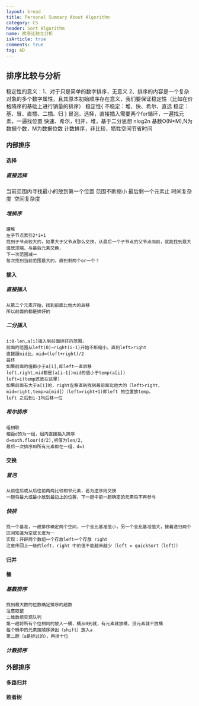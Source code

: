```yaml
---
layout: bread
title: Personal Summary About Algorithm
category: CS
header: Sort Algorithm
name: 排序比较与分析
isArticle: true
comments: true
tag: AD
---
```



## 排序比较与分析
  稳定性的意义：1、对于只是简单的数字排序，无意义
             2、排序的内容是一个复杂对象的多个数字属性，且其原本初始顺序存在意义，我们要保证稳定性（比如在价格降序的基础上进行销量的排序）
  稳定性{
    不稳定：堆、快、希尔、直选
    稳定： 基、冒、直插、二插、归
}
冒泡，选择，直接插入需要两个for循环，一遍找元素，一遍找位置
快速、希尔，归并，堆，基于二分思想 nlog2n
基数O(N*M),N为数据个数，M为数据位数
计数排序，非比较，牺牲空间节省时间

### 内部排序
#### 选择
##### 直接选择
   当前范围内寻找最小的放到第一个位置
    范围不断缩小
    最后剩一个元素止
    时间复杂度 
    空间复杂度
##### 堆排序
    建堆
    左子节点索引2*i+1
    找到子节点较大的，如果大于父节点那么交换，从最后一个子节点的父节点向前，就能找到最大值放顶端，与最后元素交换，
    下一次范围减一
    每次找到当前范围最大的，直到剩两个or一个？

#### 插入
##### 直接插入
    从第二个元素开始，找到前面比他大的后移
    所以前面的都是排好的

##### 二分插入
    i:0-len,a[i]插入到前面排好的范围，
    前面的范围从left(0)—right(i-1)开始不断缩小，直到left>right
    直接跟mid比，mid=(left+right)/2
    最终
    如果前面的值都小于a[i],即left一直后移
    left,right,mid都是(a[i-1])mid的值小于temp(a[i])
    left=i(temp还放在这里)
    如果前面有大于a[i]的，right左移直到找到最前面比他大的（left>right，mid=right,temp>a[mid]）（left=right+1)即left 的位置放temp，
    left 之后到i-1均后移一位

##### 希尔排序
    组相联
    相距d的为一组，组内直接插入排序
    d=math.floor(d/2),初值为len/2,
    最后一次排序即所有元素都在一组，d=1

#### 交换
##### 冒泡
    从前往后或从后往前两两比较相邻元素，若为逆序则交换
    一趟将最大或最小放到最边上的位置，下一趟中前一趟确定的元素将不再参与
    
    

##### 快排
    找一个基准，一趟排序确定两个空间，一个全比基准值小，另一个全比基准值大，接着递归两个区间知道为空或长度为一
    实现：开辟两个数组一个存放left一个存放 right 
    注意传回上一级的left，right 中的值不能越来越少（left = quickSort（left））

#### 归并
#### 桶
##### 基数排序
    找到最大数的位数确定排序的趟数
    注意取整
    二维数组实现队列
    第一趟将所有个位相同的放入一桶，桶从0到就，有元素就放桶，没元素就不放桶
    每个桶中的元素按顺序弹出（shift）放入a
    第二趟（a是排过的），再排十位

##### 计数排序
### 外部排序
#### 多路归并
#### 败者树




